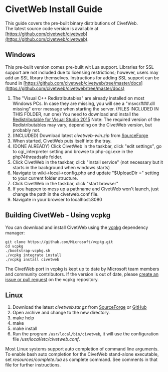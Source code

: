 CivetWeb Install Guide
====

This guide covers the pre-built binary distributions of CivetWeb.  
The latest source code version is available at [https://github.com/civetweb/civetweb](https://github.com/civetweb/civetweb).


Windows
---

This pre-built version comes pre-built wit Lua support. Libraries for SSL support are not included due to licensing restrictions;
however, users may add an SSL library themselves.
Instructions for adding SSL support can be found in [https://github.com/civetweb/civetweb/tree/master/docs](https://github.com/civetweb/civetweb/tree/master/docs)

1. The "Visual C++ Redistributables" are already installed on most Windows PCs.
   In case they are missing, you will see a "msvcr###.dll missing" error message when starting the server.
   (FILES INCLUDED IN THIS FOLDER, run one) You need to download and install the [Redistributable for Visual Studio 2015](http://www.microsoft.com/en-us/download/details.aspx?id=48145)
   Note: The required version of the Redistributables may vary, depending on the CivetWeb version, but probably not.
2. (INCLUDED) Download latest *civetweb-win.zip* from [SourceForge](https://sourceforge.net/projects/civetweb/files/)
3. When started, CivetWeb puts itself into the tray.
4. (DONE ALREADY) Click CivetWeb in the taskbar, click "edit settings", go to cgi_interpreter setting and browse to php-cgi.exe in the php74threadsafe folder.
5. Click CivetWeb in the taskbar, click "install service" (not necessary but it starts in the background when windows starts)
6. Navigate to wiki->local->config.php and update "$UploadDir =" setting to your current folder structure.
7. Click CivetWeb in the taskbar, click "start browser"
8. If you happen to mess up a pathname and CivetWeb won't launch, just change the path in the civetweb.conf file.
9. Navigate in your browser to localhost:8080


Building CivetWeb - Using vcpkg
---

You can download and install CivetWeb using the [vcpkg](https://github.com/Microsoft/vcpkg) dependency manager:

    git clone https://github.com/Microsoft/vcpkg.git
    cd vcpkg
    ./bootstrap-vcpkg.sh
    ./vcpkg integrate install
    ./vcpkg install civetweb

The CivetWeb port in vcpkg is kept up to date by Microsoft team members and community contributors. If the version is out of date, please [create an issue or pull request](https://github.com/Microsoft/vcpkg) on the vcpkg repository.


Linux
---

1. Download the latest *civetweb.tar.gz* from [SourceForge](https://sourceforge.net/projects/civetweb/files/) or [GitHub](https://github.com/civetweb/civetweb/releases)
2. Open archive and change to the new directory.
3. make help
4. make
5. make install
6. Run the program ```/usr/local/bin/civetweb```, it will use the configuration file */usr/local/etc/civetweb.conf*.

Most Linux systems support auto completion of command line arguments.  To enable bash auto completion for the CivetWeb stand-alone executable, set *resources/complete.lua* as complete command.  See comments in that file for further instructions.

